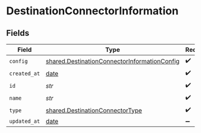 # DestinationConnectorInformation


## Fields

| Field                                                                                                        | Type                                                                                                         | Required                                                                                                     | Description                                                                                                  |
| ------------------------------------------------------------------------------------------------------------ | ------------------------------------------------------------------------------------------------------------ | ------------------------------------------------------------------------------------------------------------ | ------------------------------------------------------------------------------------------------------------ |
| `config`                                                                                                     | [shared.DestinationConnectorInformationConfig](../../models/shared/destinationconnectorinformationconfig.md) | :heavy_check_mark:                                                                                           | N/A                                                                                                          |
| `created_at`                                                                                                 | [date](https://docs.python.org/3/library/datetime.html#date-objects)                                         | :heavy_check_mark:                                                                                           | N/A                                                                                                          |
| `id`                                                                                                         | *str*                                                                                                        | :heavy_check_mark:                                                                                           | N/A                                                                                                          |
| `name`                                                                                                       | *str*                                                                                                        | :heavy_check_mark:                                                                                           | N/A                                                                                                          |
| `type`                                                                                                       | [shared.DestinationConnectorType](../../models/shared/destinationconnectortype.md)                           | :heavy_check_mark:                                                                                           | N/A                                                                                                          |
| `updated_at`                                                                                                 | [date](https://docs.python.org/3/library/datetime.html#date-objects)                                         | :heavy_minus_sign:                                                                                           | N/A                                                                                                          |